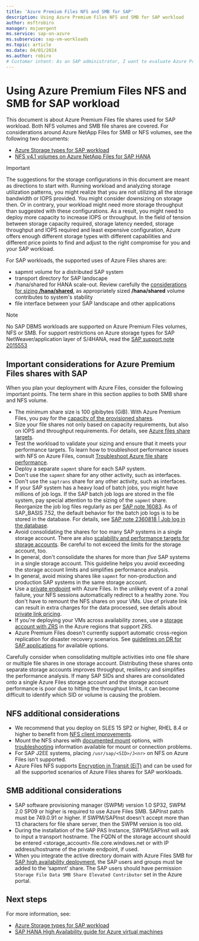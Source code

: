 ```yaml
---
title: 'Azure Premium Files NFS and SMB for SAP'
description: Using Azure Premium Files NFS and SMB for SAP workload
author: msftrobiro
manager: msjuergent
ms.service: sap-on-azure
ms.subservice: sap-vm-workloads
ms.topic: article
ms.date: 04/01/2024
ms.author: robiro
# Customer intent: As an SAP administrator, I want to evaluate Azure Premium Files for NFS and SMB configurations, so that I can optimize storage performance and capacity for my SAP workloads while ensuring system stability and compliance with best practices.
---
```


# Using Azure Premium Files NFS and SMB for SAP workload

This document is about Azure Premium Files file shares used for SAP workload. Both NFS volumes and SMB file shares are covered. For considerations around Azure NetApp Files for SMB or NFS volumes, see the following two documents:

- [Azure Storage types for SAP workload](./planning-guide-storage.md)
- [NFS v4.1 volumes on Azure NetApp Files for SAP HANA](./hana-vm-operations-netapp.md)

> [!IMPORTANT]
> The suggestions for the storage configurations in this document are meant as directions to start with. Running workload and analyzing storage utilization patterns, you might realize that you are not utilizing all the storage bandwidth or IOPS provided. You might consider downsizing on storage then. Or in contrary, your workload might need more storage throughput than suggested with these configurations. As a result, you might need to deploy more capacity to increase IOPS or throughput. In the field of tension between storage capacity required, storage latency needed, storage throughput and IOPS required and least expensive configuration, Azure offers enough different storage types with different capabilities and different price points to find and adjust to the right compromise for you and your SAP workload.

For SAP workloads, the supported uses of Azure Files shares are:

- sapmnt volume for a distributed SAP system
- transport directory for SAP landscape
- /hana/shared for HANA scale-out. Review carefully the [considerations for sizing **/hana/shared**](hana-vm-operations-storage.md#considerations-for-the-hana-shared-file-system), as appropriately sized **/hana/shared** volume contributes to system's stability
- file interface between your SAP landscape and other applications

> [!NOTE]
> No SAP DBMS workloads are supported on Azure Premium Files volumes, NFS or SMB. For support restrictions on Azure storage types for SAP NetWeaver/application layer of S/4HANA, read the [SAP support note 2015553](https://launchpad.support.sap.com/#/notes/2015553)

## Important considerations for Azure Premium Files shares with SAP

When you plan your deployment with Azure Files, consider the following important points. The term share in this section applies to both SMB share and NFS volume.   

- The minimum share size is 100 gibibytes (GiB). With Azure Premium Files, you pay for the [capacity of the provisioned shares](/azure/storage/files/understanding-billing#provisioned-model). 
- Size your file shares not only based on capacity requirements, but also on IOPS and throughput requirements. For details, see [Azure files share targets](/azure/storage/files/storage-files-scale-targets#azure-file-share-scale-targets).
- Test the workload to validate your sizing and ensure that it meets your performance targets. To learn how to troubleshoot performance issues with NFS on Azure Files, consult [Troubleshoot Azure file share performance](/azure/storage/files/storage-troubleshooting-files-performance).
- Deploy a separate `sapmnt` share for each SAP system.
- Don't use the `sapmnt` share for any other activity, such as interfaces.
- Don't use the `saptrans` share for any other activity, such as interfaces.
- If your SAP system has a heavy load of batch jobs, you might have millions of job logs. If the SAP batch job logs are stored in the file system, pay special attention to the sizing of the `sapmnt` share. Reorganize the job log files regularly as per [SAP note 16083](https://launchpad.support.sap.com/#/notes/16083). As of SAP_BASIS 7.52, the default behavior for the batch job logs is to be stored in the database. For details, see [SAP note 2360818 | Job log in the database](https://launchpad.support.sap.com/#/notes/2360818).
- Avoid consolidating the shares for too many SAP systems in a single storage account. There are also [scalability and performance targets for storage accounts](/azure/storage/files/storage-files-scale-targets#storage-account-scale-targets). Be careful to not exceed the limits for the storage account, too.
- In general, don't consolidate the shares for more than *five* SAP systems in a single storage account. This guideline helps you avoid exceeding the storage account limits and simplifies performance analysis.   
- In general, avoid mixing shares like `sapmnt` for non-production and production SAP systems in the same storage account.
- Use a [private endpoint](/azure/storage/files/storage-files-networking-endpoints) with Azure Files. In the unlikely event of a zonal failure, your NFS sessions automatically redirect to a healthy zone. You don't have to remount the NFS shares on your VMs. Use of private link can result in extra charges for the data processed, see details about [private link pricing](https://azure.microsoft.com/pricing/details/private-link/).
- If you're deploying your VMs across availability zones, use a [storage account with ZRS](/azure/storage/common/storage-redundancy#zone-redundant-storage) in the Azure regions that support ZRS.
- Azure Premium Files doesn't currently support automatic cross-region replication for disaster recovery scenarios. See [guidelines on DR for SAP applications](disaster-recovery-overview-guide.md) for available options.

Carefully consider when consolidating multiple activities into one file share or multiple file shares in one storage account. Distributing these shares onto separate storage accounts improves throughput, resiliency and simplifies the performance analysis. If many SAP SIDs and shares are consolidated onto a single Azure Files storage account and the storage account performance is poor due to hitting the throughput limits, it can become difficult to identify which SID or volume is causing the problem.

## NFS additional considerations

- We recommend that you deploy on SLES 15 SP2 or higher, RHEL 8.4 or higher to benefit from [NFS client improvements](/azure/storage/files/storage-troubleshooting-files-nfs#ls-hangs-for-large-directory-enumeration-on-some-kernels).
- Mount the NFS shares with [documented mount](/azure/storage/files/storage-files-how-to-mount-nfs-shares) options, with [troubleshooting](/azure/storage/files/storage-troubleshooting-files-nfs#cannot-connect-to-or-mount-an-nfs-azure-file-share) information available for mount or connection problems.
- For SAP J2EE systems, placing `/usr/sap/<SID>/J<nr>` on NFS on Azure Files isn't supported.
- Azure Files NFS supports [Encryption in Transit (EiT)](./sap-azure-files-nfs-encryption-in-transit-guide.md) and can be used for all the supported scenarios of Azure Files shares for SAP workloads. 

## SMB additional considerations

- SAP software provisioning manager (SWPM) version 1.0 SP32, SWPM 2.0 SP09 or higher is required to use Azure Files SMB. SAPInst patch must be 749.0.91 or higher. If SWPM/SAPInst doesn't accept more than 13 characters for file share server, then the SWPM version is too old.
- During the installation of the SAP PAS Instance, SWPM/SAPInst will ask to input a transport hostname. The FQDN of the storage account should be entered <storage_account>.file.core.windows.net or with IP address/hostname of the private endpoint, if used.
- When you integrate the active directory domain with Azure Files SMB for [SAP high availability deployment](high-availability-guide-windows-azure-files-smb.md), the SAP users and groups must be added to the ‘sapmnt’ share. The SAP users should have permission `Storage File Data SMB Share Elevated Contributor` set in the Azure portal.

## Next steps

For more information, see:
- [Azure Storage types for SAP workload](planning-guide-storage.md)
- [SAP HANA High Availability guide for Azure virtual machines](sap-hana-availability-overview.md)
